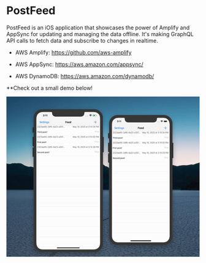 # PostFeed 

PostFeed is an iOS application that showcases the power of Amplify and AppSync for updating and managing the data offline. It's making GraphQL API calls to fetch data and subscribe to changes in realtime. 

* AWS Amplify: 
https://github.com/aws-amplify

* AWS AppSync: 
https://aws.amazon.com/appsync/

* AWS DynamoDB: 
https://aws.amazon.com/dynamodb/

**Check out a small demo below! 

![](/demo.gif "Demo")

